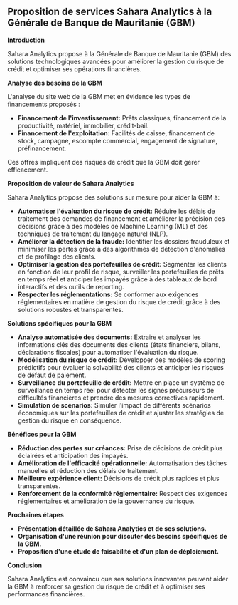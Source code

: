 ## Proposition de services Sahara Analytics à la Générale de Banque de Mauritanie (GBM)

**Introduction**

Sahara Analytics propose à la Générale de Banque de Mauritanie (GBM) des solutions technologiques avancées pour améliorer la gestion du risque de crédit et optimiser ses opérations financières. 

**Analyse des besoins de la GBM**

L'analyse du site web de la GBM met en évidence les types de financements proposés :

* **Financement de l'investissement:** Prêts classiques, financement de la productivité, matériel, immobilier, crédit-bail.
* **Financement de l'exploitation:** Facilités de caisse, financement de stock, campagne, escompte commercial, engagement de signature, préfinancement.

Ces offres impliquent des risques de crédit que la GBM doit gérer efficacement.  

**Proposition de valeur de Sahara Analytics**

Sahara Analytics propose des solutions sur mesure pour aider la GBM à:

* **Automatiser l'évaluation du risque de crédit:** Réduire les délais de traitement des demandes de financement et améliorer la précision des décisions grâce à des modèles de Machine Learning (ML) et des techniques de traitement du langage naturel (NLP).
* **Améliorer la détection de la fraude:** Identifier les dossiers frauduleux et minimiser les pertes grâce à des algorithmes de détection d'anomalies et de profilage des clients.
* **Optimiser la gestion des portefeuilles de crédit:**  Segmenter les clients en fonction de leur profil de risque, surveiller les portefeuilles de prêts en temps réel et anticiper les impayés grâce à des tableaux de bord interactifs et des outils de reporting.
* **Respecter les réglementations:** Se conformer aux exigences réglementaires en matière de gestion du risque de crédit grâce à des solutions robustes et transparentes.

**Solutions spécifiques pour la GBM**

* **Analyse automatisée des documents:** Extraire et analyser les informations clés des documents des clients (états financiers, bilans, déclarations fiscales) pour automatiser l'évaluation du risque.
* **Modélisation du risque de crédit:** Développer des modèles de scoring prédictifs pour évaluer la solvabilité des clients et anticiper les risques de défaut de paiement.
* **Surveillance du portefeuille de crédit:**  Mettre en place un système de surveillance en temps réel pour détecter les signes précurseurs de difficultés financières et prendre des mesures correctives rapidement.
* **Simulation de scénarios:**  Simuler l'impact de différents scénarios économiques sur les portefeuilles de crédit et ajuster les stratégies de gestion du risque en conséquence.

**Bénéfices pour la GBM**

* **Réduction des pertes sur créances:**  Prise de décisions de crédit plus éclairées et anticipation des impayés.
* **Amélioration de l'efficacité opérationnelle:** Automatisation des tâches manuelles et réduction des délais de traitement.
* **Meilleure expérience client:** Décisions de crédit plus rapides et plus transparentes.
* **Renforcement de la conformité réglementaire:**  Respect des exigences réglementaires et amélioration de la gouvernance du risque.

**Prochaines étapes**

* **Présentation détaillée de Sahara Analytics et de ses solutions.**
* **Organisation d'une réunion pour discuter des besoins spécifiques de la GBM.**
* **Proposition d'une étude de faisabilité et d'un plan de déploiement.**

**Conclusion**

Sahara Analytics est convaincu que ses solutions innovantes peuvent aider la GBM à renforcer sa gestion du risque de crédit et à optimiser ses performances financières. 
